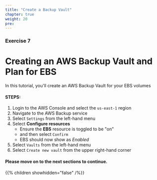 ```yaml
---
title: "Create a Backup Vault"
chapter: true
weight: 20
pre:
---
```


### Exercise 7

# Creating an AWS Backup Vault and Plan for EBS

In this tutorial, you'll create an AWS Backup Vault for your EBS volumes

#### STEPS:
1. Login to the AWS Console and select the `us-east-1` region
2. Navigate to the AWS Backup service
3. Select `Settings` from the left-hand menu
4. Select **Configure resources** 
    - Ensure the **EBS** resource is toggled to be "on"
    - and then select `Confirm`
    - EBS should now show as *Enabled*
5. Select `Vaults` from the left-hand menu
6. Select `Create new vault` from the upper right-hand corner

#### Please move on to the next sections to continue.

{{% children showhidden="false" /%}}

